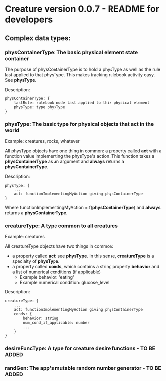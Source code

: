 # Creature version 0.0.7 - README for developers

## Complex data types:
### **physContainerType**: The basic physical element state container

The purpose of physContainerType is to hold a physType as well as the rule last applied to that physType. This makes tracking rulebook activity easy. See **physType**.

Description:

    physContainerType: {
        lastRule: rulebook node last applied to this physical element
        physType: type physType
    }

### **physType**: The basic type for physical objects that act in the world

Example: creatures, rocks, whatever

All physType objects have one thing in common: a property called **act** with a function value implementing the physType's action. This function takes a **physContainerType** as an argument and **always** returns a **physContainerType**.

Description:

    physType: {
        ...
        act: functionImplementingMyAction giving physContainerType
    }

Where functionImplementingMyAction = f(**physContainerType**) and **always** returns a **physContainerType**.

### **creatureType**: A type common to all creatures

Example: creatures

All creatureType objects have two things in common: 

* a property called **act**: see **physType**. In this sense, **creatureType** is a specialty of **physType**.
* a property called **conds**, which contains a string property **behavior** and a list of numerical conditions (if applicable)
    * Example behavior: 'eating'
    * Example numerical condition: glucose_level

Description: 

    creatureType: {
        ...
        act: functionImplementingMyAction giving physContainerType
        conds: {
            behavior: string
            num_cond_if_applicable: number
            ...
        }
    }

### **desireFuncType**: A type for creature desire functions - TO BE ADDED

### **randGen**: The app's mutable random number generator - TO BE ADDED
